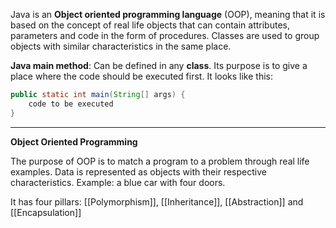 
Java is an **Object oriented programming language** (OOP), meaning that it is based on the concept of real life objects that can contain attributes, parameters and code in the form of procedures. Classes are used to group objects with similar characteristics in the same place.

**Java main method**: Can be defined in any **class**. Its purpose is to give a place where the code should be executed first. It looks like this:

```java
public static int main(String[] args) {
	code to be executed
}
```

-----------

**Object Oriented Programming**

The purpose of OOP is to match a program to a problem through real life examples. Data is represented as objects with their respective characteristics. Example: a blue car with four doors.

It has four pillars: [[Polymorphism]], [[Inheritance]], [[Abstraction]] and [[Encapsulation]]